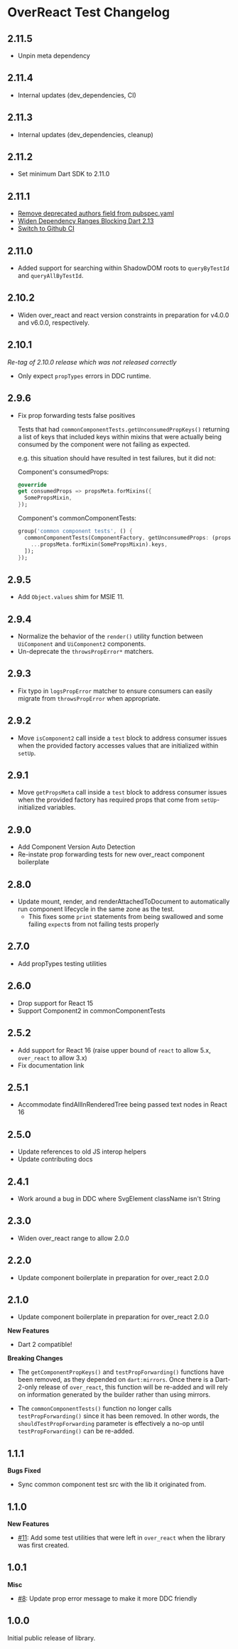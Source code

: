# OverReact Test Changelog

## 2.11.5
* Unpin meta dependency

## 2.11.4
* Internal updates (dev_dependencies, CI)

## 2.11.3
* Internal updates (dev_dependencies, cleanup)

## 2.11.2
* Set minimum Dart SDK to 2.11.0

## 2.11.1

* [Remove deprecated authors field from pubspec.yaml](https://github.com/Workiva/over_react_test/pull/117)
* [Widen Dependency Ranges Blocking Dart 2.13](https://github.com/Workiva/over_react_test/pull/120)
* [Switch to Github CI](https://github.com/Workiva/over_react_test/pull/121/commits/14dd95454d3c4f1c087af6ed9b4aeb3b2f0c0b2d)

## 2.11.0

* Added support for searching within ShadowDOM roots to `queryByTestId` and `queryAllByTestId`.

## 2.10.2

* Widen over_react and react version constraints in preparation for v4.0.0 and v6.0.0, respectively.

## 2.10.1

_Re-tag of 2.10.0 release which was not released correctly_

* Only expect `propTypes` errors in DDC runtime.

## 2.9.6
* Fix prop forwarding tests false positives

  Tests that had `commonComponentTests.getUnconsumedPropKeys()` returning a list of
  keys that included keys within mixins that were actually being consumed by the component
  were not failing as expected.

  e.g. this situation should have resulted in test failures, but it did not:

  Component's consumedProps:
  ```dart
  @override
  get consumedProps => propsMeta.forMixins({
    SomePropsMixin,
  });
  ```

  Component's commonComponentTests:
  ```dart
  group('common component tests', () {
    commonComponentTests(ComponentFactory, getUnconsumedProps: (propsMeta) => [
      ...propsMeta.forMixin(SomePropsMixin).keys,
    ]);
  });
  ```

## 2.9.5
* Add `Object.values` shim for MSIE 11.

## 2.9.4
* Normalize the behavior of the `render()` utility function between `UiComponent` and `UiComponent2` components.
* Un-deprecate the `throwsPropError*` matchers.

## 2.9.3
* Fix typo in `logsPropError` matcher to ensure consumers can easily migrate from `throwsPropError` when appropriate.

## 2.9.2
* Move `isComponent2` call inside a `test` block to address consumer issues when the provided factory accesses values that are initialized within `setUp`.

## 2.9.1
* Move `getPropsMeta` call inside a `test` block to address consumer issues when the provided factory has required props that come from `setUp`-initialized variables.

## 2.9.0
* Add Component Version Auto Detection
* Re-instate prop forwarding tests for new over_react component boilerplate

## 2.8.0
* Update mount, render, and renderAttachedToDocument to automatically run component lifecycle in the same zone as the test.
    * This fixes some `print` statements from being swallowed and some failing `expect`s from not failing tests properly

## 2.7.0
* Add propTypes testing utilities

## 2.6.0
* Drop support for React 15
* Support Component2 in commonComponentTests

## 2.5.2
* Add support for React 16 (raise upper bound of `react` to allow 5.x, `over_react` to allow 3.x)
* Fix documentation link

## 2.5.1
* Accommodate findAllInRenderedTree being passed text nodes in React 16

## 2.5.0
* Update references to old JS interop helpers
* Update contributing docs

## 2.4.1
* Work around a bug in DDC where SvgElement className isn't String

## 2.3.0
* Widen over_react range to allow 2.0.0

## 2.2.0
* Update component boilerplate in preparation for over_react 2.0.0

## 2.1.0
* Update component boilerplate in preparation for over_react 2.0.0

__New Features__

* Dart 2 compatible!

__Breaking Changes__

* The `getComponentPropKeys()` and `testPropForwarding()` functions have been
  removed, as they depended on `dart:mirrors`. Once there is a Dart-2-only
  release of `over_react`, this function will be re-added and will rely on
  information generated by the builder rather than using mirrors.

* The `commonComponentTests()` function no longer calls `testPropForwarding()`
  since it has been removed. In other words, the `shouldTestPropForwarding`
  parameter is effectively a no-op until `testPropForwarding()` can be re-added.

## 1.1.1

__Bugs Fixed__

* Sync common component test src with the lib it originated from.

## 1.1.0

__New Features__

* [#11]: Add some test utilities that were left in `over_react` when the library was first created.

## 1.0.1

__Misc__

* [#8]: Update prop error message to make it more DDC friendly

## 1.0.0

Initial public release of library.





















[#1]: https://github.com/Workiva/over_react_test/pull/1
[#2]: https://github.com/Workiva/over_react_test/pull/2
[#3]: https://github.com/Workiva/over_react_test/pull/3
[#4]: https://github.com/Workiva/over_react_test/pull/4
[#5]: https://github.com/Workiva/over_react_test/pull/5
[#6]: https://github.com/Workiva/over_react_test/pull/6
[#7]: https://github.com/Workiva/over_react_test/pull/7
[#8]: https://github.com/Workiva/over_react_test/pull/8
[#9]: https://github.com/Workiva/over_react_test/pull/9
[#10]: https://github.com/Workiva/over_react_test/pull/10
[#11]: https://github.com/Workiva/over_react_test/pull/11
[#12]: https://github.com/Workiva/over_react_test/pull/12
[#13]: https://github.com/Workiva/over_react_test/pull/13
[#14]: https://github.com/Workiva/over_react_test/pull/14
[#15]: https://github.com/Workiva/over_react_test/pull/15
[#16]: https://github.com/Workiva/over_react_test/pull/16
[#17]: https://github.com/Workiva/over_react_test/pull/17
[#18]: https://github.com/Workiva/over_react_test/pull/18
[#19]: https://github.com/Workiva/over_react_test/pull/19
[#20]: https://github.com/Workiva/over_react_test/pull/20
[#21]: https://github.com/Workiva/over_react_test/pull/21
[#22]: https://github.com/Workiva/over_react_test/pull/22
[#23]: https://github.com/Workiva/over_react_test/pull/23
[#24]: https://github.com/Workiva/over_react_test/pull/24
[#25]: https://github.com/Workiva/over_react_test/pull/25
[#26]: https://github.com/Workiva/over_react_test/pull/26
[#27]: https://github.com/Workiva/over_react_test/pull/27
[#28]: https://github.com/Workiva/over_react_test/pull/28
[#29]: https://github.com/Workiva/over_react_test/pull/29
[#30]: https://github.com/Workiva/over_react_test/pull/30
[#31]: https://github.com/Workiva/over_react_test/pull/31
[#32]: https://github.com/Workiva/over_react_test/pull/32
[#33]: https://github.com/Workiva/over_react_test/pull/33
[#34]: https://github.com/Workiva/over_react_test/pull/34
[#35]: https://github.com/Workiva/over_react_test/pull/35
[#36]: https://github.com/Workiva/over_react_test/pull/36
[#37]: https://github.com/Workiva/over_react_test/pull/37
[#38]: https://github.com/Workiva/over_react_test/pull/38
[#39]: https://github.com/Workiva/over_react_test/pull/39
[#40]: https://github.com/Workiva/over_react_test/pull/40
[#41]: https://github.com/Workiva/over_react_test/pull/41
[#42]: https://github.com/Workiva/over_react_test/pull/42
[#43]: https://github.com/Workiva/over_react_test/pull/43
[#44]: https://github.com/Workiva/over_react_test/pull/44
[#45]: https://github.com/Workiva/over_react_test/pull/45
[#46]: https://github.com/Workiva/over_react_test/pull/46
[#47]: https://github.com/Workiva/over_react_test/pull/47
[#48]: https://github.com/Workiva/over_react_test/pull/48
[#49]: https://github.com/Workiva/over_react_test/pull/49
[#50]: https://github.com/Workiva/over_react_test/pull/50
[#51]: https://github.com/Workiva/over_react_test/pull/51
[#52]: https://github.com/Workiva/over_react_test/pull/52
[#53]: https://github.com/Workiva/over_react_test/pull/53
[#54]: https://github.com/Workiva/over_react_test/pull/54
[#55]: https://github.com/Workiva/over_react_test/pull/55
[#56]: https://github.com/Workiva/over_react_test/pull/56
[#57]: https://github.com/Workiva/over_react_test/pull/57
[#58]: https://github.com/Workiva/over_react_test/pull/58
[#59]: https://github.com/Workiva/over_react_test/pull/59
[#60]: https://github.com/Workiva/over_react_test/pull/60
[#61]: https://github.com/Workiva/over_react_test/pull/61
[#62]: https://github.com/Workiva/over_react_test/pull/62
[#63]: https://github.com/Workiva/over_react_test/pull/63
[#64]: https://github.com/Workiva/over_react_test/pull/64
[#65]: https://github.com/Workiva/over_react_test/pull/65
[#66]: https://github.com/Workiva/over_react_test/pull/66
[#67]: https://github.com/Workiva/over_react_test/pull/67
[#68]: https://github.com/Workiva/over_react_test/pull/68
[#69]: https://github.com/Workiva/over_react_test/pull/69
[#70]: https://github.com/Workiva/over_react_test/pull/70
[#71]: https://github.com/Workiva/over_react_test/pull/71
[#72]: https://github.com/Workiva/over_react_test/pull/72
[#73]: https://github.com/Workiva/over_react_test/pull/73
[#74]: https://github.com/Workiva/over_react_test/pull/74
[#75]: https://github.com/Workiva/over_react_test/pull/75
[#76]: https://github.com/Workiva/over_react_test/pull/76
[#77]: https://github.com/Workiva/over_react_test/pull/77
[#78]: https://github.com/Workiva/over_react_test/pull/78
[#79]: https://github.com/Workiva/over_react_test/pull/79
[#80]: https://github.com/Workiva/over_react_test/pull/80
[#81]: https://github.com/Workiva/over_react_test/pull/81
[#82]: https://github.com/Workiva/over_react_test/pull/82
[#83]: https://github.com/Workiva/over_react_test/pull/83
[#84]: https://github.com/Workiva/over_react_test/pull/84
[#85]: https://github.com/Workiva/over_react_test/pull/85
[#86]: https://github.com/Workiva/over_react_test/pull/86
[#87]: https://github.com/Workiva/over_react_test/pull/87
[#88]: https://github.com/Workiva/over_react_test/pull/88
[#89]: https://github.com/Workiva/over_react_test/pull/89
[#90]: https://github.com/Workiva/over_react_test/pull/90
[#91]: https://github.com/Workiva/over_react_test/pull/91
[#92]: https://github.com/Workiva/over_react_test/pull/92
[#93]: https://github.com/Workiva/over_react_test/pull/93
[#94]: https://github.com/Workiva/over_react_test/pull/94
[#95]: https://github.com/Workiva/over_react_test/pull/95
[#96]: https://github.com/Workiva/over_react_test/pull/96
[#97]: https://github.com/Workiva/over_react_test/pull/97
[#98]: https://github.com/Workiva/over_react_test/pull/98
[#99]: https://github.com/Workiva/over_react_test/pull/99
[#100]: https://github.com/Workiva/over_react_test/pull/100
[#101]: https://github.com/Workiva/over_react_test/pull/101
[#102]: https://github.com/Workiva/over_react_test/pull/102
[#103]: https://github.com/Workiva/over_react_test/pull/103
[#104]: https://github.com/Workiva/over_react_test/pull/104
[#105]: https://github.com/Workiva/over_react_test/pull/105
[#106]: https://github.com/Workiva/over_react_test/pull/106
[#107]: https://github.com/Workiva/over_react_test/pull/107
[#108]: https://github.com/Workiva/over_react_test/pull/108
[#109]: https://github.com/Workiva/over_react_test/pull/109
[#110]: https://github.com/Workiva/over_react_test/pull/110
[#111]: https://github.com/Workiva/over_react_test/pull/111
[#112]: https://github.com/Workiva/over_react_test/pull/112
[#113]: https://github.com/Workiva/over_react_test/pull/113
[#114]: https://github.com/Workiva/over_react_test/pull/114
[#115]: https://github.com/Workiva/over_react_test/pull/115
[#116]: https://github.com/Workiva/over_react_test/pull/116
[#117]: https://github.com/Workiva/over_react_test/pull/117
[#118]: https://github.com/Workiva/over_react_test/pull/118
[#119]: https://github.com/Workiva/over_react_test/pull/119
[#120]: https://github.com/Workiva/over_react_test/pull/120
[#121]: https://github.com/Workiva/over_react_test/pull/121
[#122]: https://github.com/Workiva/over_react_test/pull/122
[#123]: https://github.com/Workiva/over_react_test/pull/123
[#124]: https://github.com/Workiva/over_react_test/pull/124
[#125]: https://github.com/Workiva/over_react_test/pull/125
[#126]: https://github.com/Workiva/over_react_test/pull/126
[#127]: https://github.com/Workiva/over_react_test/pull/127
[#128]: https://github.com/Workiva/over_react_test/pull/128
[#129]: https://github.com/Workiva/over_react_test/pull/129
[#130]: https://github.com/Workiva/over_react_test/pull/130
[#131]: https://github.com/Workiva/over_react_test/pull/131
[#132]: https://github.com/Workiva/over_react_test/pull/132
[#133]: https://github.com/Workiva/over_react_test/pull/133
[#134]: https://github.com/Workiva/over_react_test/pull/134
[#135]: https://github.com/Workiva/over_react_test/pull/135
[#136]: https://github.com/Workiva/over_react_test/pull/136
[#137]: https://github.com/Workiva/over_react_test/pull/137
[#138]: https://github.com/Workiva/over_react_test/pull/138
[#139]: https://github.com/Workiva/over_react_test/pull/139
[#140]: https://github.com/Workiva/over_react_test/pull/140
[#141]: https://github.com/Workiva/over_react_test/pull/141
[#142]: https://github.com/Workiva/over_react_test/pull/142
[#143]: https://github.com/Workiva/over_react_test/pull/143
[#144]: https://github.com/Workiva/over_react_test/pull/144
[#145]: https://github.com/Workiva/over_react_test/pull/145
[#146]: https://github.com/Workiva/over_react_test/pull/146
[#147]: https://github.com/Workiva/over_react_test/pull/147
[#148]: https://github.com/Workiva/over_react_test/pull/148
[#149]: https://github.com/Workiva/over_react_test/pull/149
[#150]: https://github.com/Workiva/over_react_test/pull/150
[#151]: https://github.com/Workiva/over_react_test/pull/151
[#152]: https://github.com/Workiva/over_react_test/pull/152
[#153]: https://github.com/Workiva/over_react_test/pull/153
[#154]: https://github.com/Workiva/over_react_test/pull/154
[#155]: https://github.com/Workiva/over_react_test/pull/155
[#156]: https://github.com/Workiva/over_react_test/pull/156
[#157]: https://github.com/Workiva/over_react_test/pull/157
[#158]: https://github.com/Workiva/over_react_test/pull/158
[#159]: https://github.com/Workiva/over_react_test/pull/159
[#160]: https://github.com/Workiva/over_react_test/pull/160
[#161]: https://github.com/Workiva/over_react_test/pull/161
[#162]: https://github.com/Workiva/over_react_test/pull/162
[#163]: https://github.com/Workiva/over_react_test/pull/163
[#164]: https://github.com/Workiva/over_react_test/pull/164
[#165]: https://github.com/Workiva/over_react_test/pull/165
[#166]: https://github.com/Workiva/over_react_test/pull/166
[#167]: https://github.com/Workiva/over_react_test/pull/167
[#168]: https://github.com/Workiva/over_react_test/pull/168
[#169]: https://github.com/Workiva/over_react_test/pull/169
[#170]: https://github.com/Workiva/over_react_test/pull/170
[#171]: https://github.com/Workiva/over_react_test/pull/171
[#172]: https://github.com/Workiva/over_react_test/pull/172
[#173]: https://github.com/Workiva/over_react_test/pull/173
[#174]: https://github.com/Workiva/over_react_test/pull/174
[#175]: https://github.com/Workiva/over_react_test/pull/175
[#176]: https://github.com/Workiva/over_react_test/pull/176
[#177]: https://github.com/Workiva/over_react_test/pull/177
[#178]: https://github.com/Workiva/over_react_test/pull/178
[#179]: https://github.com/Workiva/over_react_test/pull/179
[#180]: https://github.com/Workiva/over_react_test/pull/180
[#181]: https://github.com/Workiva/over_react_test/pull/181
[#182]: https://github.com/Workiva/over_react_test/pull/182
[#183]: https://github.com/Workiva/over_react_test/pull/183
[#184]: https://github.com/Workiva/over_react_test/pull/184
[#185]: https://github.com/Workiva/over_react_test/pull/185
[#186]: https://github.com/Workiva/over_react_test/pull/186
[#187]: https://github.com/Workiva/over_react_test/pull/187
[#188]: https://github.com/Workiva/over_react_test/pull/188
[#189]: https://github.com/Workiva/over_react_test/pull/189
[#190]: https://github.com/Workiva/over_react_test/pull/190
[#191]: https://github.com/Workiva/over_react_test/pull/191
[#192]: https://github.com/Workiva/over_react_test/pull/192
[#193]: https://github.com/Workiva/over_react_test/pull/193
[#194]: https://github.com/Workiva/over_react_test/pull/194
[#195]: https://github.com/Workiva/over_react_test/pull/195
[#196]: https://github.com/Workiva/over_react_test/pull/196
[#197]: https://github.com/Workiva/over_react_test/pull/197
[#198]: https://github.com/Workiva/over_react_test/pull/198
[#199]: https://github.com/Workiva/over_react_test/pull/199
[#200]: https://github.com/Workiva/over_react_test/pull/200
[#201]: https://github.com/Workiva/over_react_test/pull/201
[#202]: https://github.com/Workiva/over_react_test/pull/202
[#203]: https://github.com/Workiva/over_react_test/pull/203
[#204]: https://github.com/Workiva/over_react_test/pull/204
[#205]: https://github.com/Workiva/over_react_test/pull/205
[#206]: https://github.com/Workiva/over_react_test/pull/206
[#207]: https://github.com/Workiva/over_react_test/pull/207
[#208]: https://github.com/Workiva/over_react_test/pull/208
[#209]: https://github.com/Workiva/over_react_test/pull/209
[#210]: https://github.com/Workiva/over_react_test/pull/210
[#211]: https://github.com/Workiva/over_react_test/pull/211
[#212]: https://github.com/Workiva/over_react_test/pull/212
[#213]: https://github.com/Workiva/over_react_test/pull/213
[#214]: https://github.com/Workiva/over_react_test/pull/214
[#215]: https://github.com/Workiva/over_react_test/pull/215
[#216]: https://github.com/Workiva/over_react_test/pull/216
[#217]: https://github.com/Workiva/over_react_test/pull/217
[#218]: https://github.com/Workiva/over_react_test/pull/218
[#219]: https://github.com/Workiva/over_react_test/pull/219
[#220]: https://github.com/Workiva/over_react_test/pull/220
[#221]: https://github.com/Workiva/over_react_test/pull/221
[#222]: https://github.com/Workiva/over_react_test/pull/222
[#223]: https://github.com/Workiva/over_react_test/pull/223
[#224]: https://github.com/Workiva/over_react_test/pull/224
[#225]: https://github.com/Workiva/over_react_test/pull/225
[#226]: https://github.com/Workiva/over_react_test/pull/226
[#227]: https://github.com/Workiva/over_react_test/pull/227
[#228]: https://github.com/Workiva/over_react_test/pull/228
[#229]: https://github.com/Workiva/over_react_test/pull/229
[#230]: https://github.com/Workiva/over_react_test/pull/230
[#231]: https://github.com/Workiva/over_react_test/pull/231
[#232]: https://github.com/Workiva/over_react_test/pull/232
[#233]: https://github.com/Workiva/over_react_test/pull/233
[#234]: https://github.com/Workiva/over_react_test/pull/234
[#235]: https://github.com/Workiva/over_react_test/pull/235
[#236]: https://github.com/Workiva/over_react_test/pull/236
[#237]: https://github.com/Workiva/over_react_test/pull/237
[#238]: https://github.com/Workiva/over_react_test/pull/238
[#239]: https://github.com/Workiva/over_react_test/pull/239
[#240]: https://github.com/Workiva/over_react_test/pull/240
[#241]: https://github.com/Workiva/over_react_test/pull/241
[#242]: https://github.com/Workiva/over_react_test/pull/242
[#243]: https://github.com/Workiva/over_react_test/pull/243
[#244]: https://github.com/Workiva/over_react_test/pull/244
[#245]: https://github.com/Workiva/over_react_test/pull/245
[#246]: https://github.com/Workiva/over_react_test/pull/246
[#247]: https://github.com/Workiva/over_react_test/pull/247
[#248]: https://github.com/Workiva/over_react_test/pull/248
[#249]: https://github.com/Workiva/over_react_test/pull/249
[#250]: https://github.com/Workiva/over_react_test/pull/250
[#251]: https://github.com/Workiva/over_react_test/pull/251
[#252]: https://github.com/Workiva/over_react_test/pull/252
[#253]: https://github.com/Workiva/over_react_test/pull/253
[#254]: https://github.com/Workiva/over_react_test/pull/254
[#255]: https://github.com/Workiva/over_react_test/pull/255
[#256]: https://github.com/Workiva/over_react_test/pull/256
[#257]: https://github.com/Workiva/over_react_test/pull/257
[#258]: https://github.com/Workiva/over_react_test/pull/258
[#259]: https://github.com/Workiva/over_react_test/pull/259
[#260]: https://github.com/Workiva/over_react_test/pull/260
[#261]: https://github.com/Workiva/over_react_test/pull/261
[#262]: https://github.com/Workiva/over_react_test/pull/262
[#263]: https://github.com/Workiva/over_react_test/pull/263
[#264]: https://github.com/Workiva/over_react_test/pull/264
[#265]: https://github.com/Workiva/over_react_test/pull/265
[#266]: https://github.com/Workiva/over_react_test/pull/266
[#267]: https://github.com/Workiva/over_react_test/pull/267
[#268]: https://github.com/Workiva/over_react_test/pull/268
[#269]: https://github.com/Workiva/over_react_test/pull/269
[#270]: https://github.com/Workiva/over_react_test/pull/270
[#271]: https://github.com/Workiva/over_react_test/pull/271
[#272]: https://github.com/Workiva/over_react_test/pull/272
[#273]: https://github.com/Workiva/over_react_test/pull/273
[#274]: https://github.com/Workiva/over_react_test/pull/274
[#275]: https://github.com/Workiva/over_react_test/pull/275
[#276]: https://github.com/Workiva/over_react_test/pull/276
[#277]: https://github.com/Workiva/over_react_test/pull/277
[#278]: https://github.com/Workiva/over_react_test/pull/278
[#279]: https://github.com/Workiva/over_react_test/pull/279
[#280]: https://github.com/Workiva/over_react_test/pull/280
[#281]: https://github.com/Workiva/over_react_test/pull/281
[#282]: https://github.com/Workiva/over_react_test/pull/282
[#283]: https://github.com/Workiva/over_react_test/pull/283
[#284]: https://github.com/Workiva/over_react_test/pull/284
[#285]: https://github.com/Workiva/over_react_test/pull/285
[#286]: https://github.com/Workiva/over_react_test/pull/286
[#287]: https://github.com/Workiva/over_react_test/pull/287
[#288]: https://github.com/Workiva/over_react_test/pull/288
[#289]: https://github.com/Workiva/over_react_test/pull/289
[#290]: https://github.com/Workiva/over_react_test/pull/290
[#291]: https://github.com/Workiva/over_react_test/pull/291
[#292]: https://github.com/Workiva/over_react_test/pull/292
[#293]: https://github.com/Workiva/over_react_test/pull/293
[#294]: https://github.com/Workiva/over_react_test/pull/294
[#295]: https://github.com/Workiva/over_react_test/pull/295
[#296]: https://github.com/Workiva/over_react_test/pull/296
[#297]: https://github.com/Workiva/over_react_test/pull/297
[#298]: https://github.com/Workiva/over_react_test/pull/298
[#299]: https://github.com/Workiva/over_react_test/pull/299
[#300]: https://github.com/Workiva/over_react_test/pull/300
[#301]: https://github.com/Workiva/over_react_test/pull/301
[#302]: https://github.com/Workiva/over_react_test/pull/302
[#303]: https://github.com/Workiva/over_react_test/pull/303
[#304]: https://github.com/Workiva/over_react_test/pull/304
[#305]: https://github.com/Workiva/over_react_test/pull/305
[#306]: https://github.com/Workiva/over_react_test/pull/306
[#307]: https://github.com/Workiva/over_react_test/pull/307
[#308]: https://github.com/Workiva/over_react_test/pull/308
[#309]: https://github.com/Workiva/over_react_test/pull/309
[#310]: https://github.com/Workiva/over_react_test/pull/310
[#311]: https://github.com/Workiva/over_react_test/pull/311
[#312]: https://github.com/Workiva/over_react_test/pull/312
[#313]: https://github.com/Workiva/over_react_test/pull/313
[#314]: https://github.com/Workiva/over_react_test/pull/314
[#315]: https://github.com/Workiva/over_react_test/pull/315
[#316]: https://github.com/Workiva/over_react_test/pull/316
[#317]: https://github.com/Workiva/over_react_test/pull/317
[#318]: https://github.com/Workiva/over_react_test/pull/318
[#319]: https://github.com/Workiva/over_react_test/pull/319
[#320]: https://github.com/Workiva/over_react_test/pull/320
[#321]: https://github.com/Workiva/over_react_test/pull/321
[#322]: https://github.com/Workiva/over_react_test/pull/322
[#323]: https://github.com/Workiva/over_react_test/pull/323
[#324]: https://github.com/Workiva/over_react_test/pull/324
[#325]: https://github.com/Workiva/over_react_test/pull/325
[#326]: https://github.com/Workiva/over_react_test/pull/326
[#327]: https://github.com/Workiva/over_react_test/pull/327
[#328]: https://github.com/Workiva/over_react_test/pull/328
[#329]: https://github.com/Workiva/over_react_test/pull/329
[#330]: https://github.com/Workiva/over_react_test/pull/330
[#331]: https://github.com/Workiva/over_react_test/pull/331
[#332]: https://github.com/Workiva/over_react_test/pull/332
[#333]: https://github.com/Workiva/over_react_test/pull/333
[#334]: https://github.com/Workiva/over_react_test/pull/334
[#335]: https://github.com/Workiva/over_react_test/pull/335
[#336]: https://github.com/Workiva/over_react_test/pull/336
[#337]: https://github.com/Workiva/over_react_test/pull/337
[#338]: https://github.com/Workiva/over_react_test/pull/338
[#339]: https://github.com/Workiva/over_react_test/pull/339
[#340]: https://github.com/Workiva/over_react_test/pull/340
[#341]: https://github.com/Workiva/over_react_test/pull/341
[#342]: https://github.com/Workiva/over_react_test/pull/342
[#343]: https://github.com/Workiva/over_react_test/pull/343
[#344]: https://github.com/Workiva/over_react_test/pull/344
[#345]: https://github.com/Workiva/over_react_test/pull/345
[#346]: https://github.com/Workiva/over_react_test/pull/346
[#347]: https://github.com/Workiva/over_react_test/pull/347
[#348]: https://github.com/Workiva/over_react_test/pull/348
[#349]: https://github.com/Workiva/over_react_test/pull/349
[#350]: https://github.com/Workiva/over_react_test/pull/350
[#351]: https://github.com/Workiva/over_react_test/pull/351
[#352]: https://github.com/Workiva/over_react_test/pull/352
[#353]: https://github.com/Workiva/over_react_test/pull/353
[#354]: https://github.com/Workiva/over_react_test/pull/354
[#355]: https://github.com/Workiva/over_react_test/pull/355
[#356]: https://github.com/Workiva/over_react_test/pull/356
[#357]: https://github.com/Workiva/over_react_test/pull/357
[#358]: https://github.com/Workiva/over_react_test/pull/358
[#359]: https://github.com/Workiva/over_react_test/pull/359
[#360]: https://github.com/Workiva/over_react_test/pull/360
[#361]: https://github.com/Workiva/over_react_test/pull/361
[#362]: https://github.com/Workiva/over_react_test/pull/362
[#363]: https://github.com/Workiva/over_react_test/pull/363
[#364]: https://github.com/Workiva/over_react_test/pull/364
[#365]: https://github.com/Workiva/over_react_test/pull/365
[#366]: https://github.com/Workiva/over_react_test/pull/366
[#367]: https://github.com/Workiva/over_react_test/pull/367
[#368]: https://github.com/Workiva/over_react_test/pull/368
[#369]: https://github.com/Workiva/over_react_test/pull/369
[#370]: https://github.com/Workiva/over_react_test/pull/370
[#371]: https://github.com/Workiva/over_react_test/pull/371
[#372]: https://github.com/Workiva/over_react_test/pull/372
[#373]: https://github.com/Workiva/over_react_test/pull/373
[#374]: https://github.com/Workiva/over_react_test/pull/374
[#375]: https://github.com/Workiva/over_react_test/pull/375
[#376]: https://github.com/Workiva/over_react_test/pull/376
[#377]: https://github.com/Workiva/over_react_test/pull/377
[#378]: https://github.com/Workiva/over_react_test/pull/378
[#379]: https://github.com/Workiva/over_react_test/pull/379
[#380]: https://github.com/Workiva/over_react_test/pull/380
[#381]: https://github.com/Workiva/over_react_test/pull/381
[#382]: https://github.com/Workiva/over_react_test/pull/382
[#383]: https://github.com/Workiva/over_react_test/pull/383
[#384]: https://github.com/Workiva/over_react_test/pull/384
[#385]: https://github.com/Workiva/over_react_test/pull/385
[#386]: https://github.com/Workiva/over_react_test/pull/386
[#387]: https://github.com/Workiva/over_react_test/pull/387
[#388]: https://github.com/Workiva/over_react_test/pull/388
[#389]: https://github.com/Workiva/over_react_test/pull/389
[#390]: https://github.com/Workiva/over_react_test/pull/390
[#391]: https://github.com/Workiva/over_react_test/pull/391
[#392]: https://github.com/Workiva/over_react_test/pull/392
[#393]: https://github.com/Workiva/over_react_test/pull/393
[#394]: https://github.com/Workiva/over_react_test/pull/394
[#395]: https://github.com/Workiva/over_react_test/pull/395
[#396]: https://github.com/Workiva/over_react_test/pull/396
[#397]: https://github.com/Workiva/over_react_test/pull/397
[#398]: https://github.com/Workiva/over_react_test/pull/398
[#399]: https://github.com/Workiva/over_react_test/pull/399
[#400]: https://github.com/Workiva/over_react_test/pull/400
[#401]: https://github.com/Workiva/over_react_test/pull/401
[#402]: https://github.com/Workiva/over_react_test/pull/402
[#403]: https://github.com/Workiva/over_react_test/pull/403
[#404]: https://github.com/Workiva/over_react_test/pull/404
[#405]: https://github.com/Workiva/over_react_test/pull/405
[#406]: https://github.com/Workiva/over_react_test/pull/406
[#407]: https://github.com/Workiva/over_react_test/pull/407
[#408]: https://github.com/Workiva/over_react_test/pull/408
[#409]: https://github.com/Workiva/over_react_test/pull/409
[#410]: https://github.com/Workiva/over_react_test/pull/410
[#411]: https://github.com/Workiva/over_react_test/pull/411
[#412]: https://github.com/Workiva/over_react_test/pull/412
[#413]: https://github.com/Workiva/over_react_test/pull/413
[#414]: https://github.com/Workiva/over_react_test/pull/414
[#415]: https://github.com/Workiva/over_react_test/pull/415
[#416]: https://github.com/Workiva/over_react_test/pull/416
[#417]: https://github.com/Workiva/over_react_test/pull/417
[#418]: https://github.com/Workiva/over_react_test/pull/418
[#419]: https://github.com/Workiva/over_react_test/pull/419
[#420]: https://github.com/Workiva/over_react_test/pull/420
[#421]: https://github.com/Workiva/over_react_test/pull/421
[#422]: https://github.com/Workiva/over_react_test/pull/422
[#423]: https://github.com/Workiva/over_react_test/pull/423
[#424]: https://github.com/Workiva/over_react_test/pull/424
[#425]: https://github.com/Workiva/over_react_test/pull/425
[#426]: https://github.com/Workiva/over_react_test/pull/426
[#427]: https://github.com/Workiva/over_react_test/pull/427
[#428]: https://github.com/Workiva/over_react_test/pull/428
[#429]: https://github.com/Workiva/over_react_test/pull/429
[#430]: https://github.com/Workiva/over_react_test/pull/430
[#431]: https://github.com/Workiva/over_react_test/pull/431
[#432]: https://github.com/Workiva/over_react_test/pull/432
[#433]: https://github.com/Workiva/over_react_test/pull/433
[#434]: https://github.com/Workiva/over_react_test/pull/434
[#435]: https://github.com/Workiva/over_react_test/pull/435
[#436]: https://github.com/Workiva/over_react_test/pull/436
[#437]: https://github.com/Workiva/over_react_test/pull/437
[#438]: https://github.com/Workiva/over_react_test/pull/438
[#439]: https://github.com/Workiva/over_react_test/pull/439
[#440]: https://github.com/Workiva/over_react_test/pull/440
[#441]: https://github.com/Workiva/over_react_test/pull/441
[#442]: https://github.com/Workiva/over_react_test/pull/442
[#443]: https://github.com/Workiva/over_react_test/pull/443
[#444]: https://github.com/Workiva/over_react_test/pull/444
[#445]: https://github.com/Workiva/over_react_test/pull/445
[#446]: https://github.com/Workiva/over_react_test/pull/446
[#447]: https://github.com/Workiva/over_react_test/pull/447
[#448]: https://github.com/Workiva/over_react_test/pull/448
[#449]: https://github.com/Workiva/over_react_test/pull/449
[#450]: https://github.com/Workiva/over_react_test/pull/450
[#451]: https://github.com/Workiva/over_react_test/pull/451
[#452]: https://github.com/Workiva/over_react_test/pull/452
[#453]: https://github.com/Workiva/over_react_test/pull/453
[#454]: https://github.com/Workiva/over_react_test/pull/454
[#455]: https://github.com/Workiva/over_react_test/pull/455
[#456]: https://github.com/Workiva/over_react_test/pull/456
[#457]: https://github.com/Workiva/over_react_test/pull/457
[#458]: https://github.com/Workiva/over_react_test/pull/458
[#459]: https://github.com/Workiva/over_react_test/pull/459
[#460]: https://github.com/Workiva/over_react_test/pull/460
[#461]: https://github.com/Workiva/over_react_test/pull/461
[#462]: https://github.com/Workiva/over_react_test/pull/462
[#463]: https://github.com/Workiva/over_react_test/pull/463
[#464]: https://github.com/Workiva/over_react_test/pull/464
[#465]: https://github.com/Workiva/over_react_test/pull/465
[#466]: https://github.com/Workiva/over_react_test/pull/466
[#467]: https://github.com/Workiva/over_react_test/pull/467
[#468]: https://github.com/Workiva/over_react_test/pull/468
[#469]: https://github.com/Workiva/over_react_test/pull/469
[#470]: https://github.com/Workiva/over_react_test/pull/470
[#471]: https://github.com/Workiva/over_react_test/pull/471
[#472]: https://github.com/Workiva/over_react_test/pull/472
[#473]: https://github.com/Workiva/over_react_test/pull/473
[#474]: https://github.com/Workiva/over_react_test/pull/474
[#475]: https://github.com/Workiva/over_react_test/pull/475
[#476]: https://github.com/Workiva/over_react_test/pull/476
[#477]: https://github.com/Workiva/over_react_test/pull/477
[#478]: https://github.com/Workiva/over_react_test/pull/478
[#479]: https://github.com/Workiva/over_react_test/pull/479
[#480]: https://github.com/Workiva/over_react_test/pull/480
[#481]: https://github.com/Workiva/over_react_test/pull/481
[#482]: https://github.com/Workiva/over_react_test/pull/482
[#483]: https://github.com/Workiva/over_react_test/pull/483
[#484]: https://github.com/Workiva/over_react_test/pull/484
[#485]: https://github.com/Workiva/over_react_test/pull/485
[#486]: https://github.com/Workiva/over_react_test/pull/486
[#487]: https://github.com/Workiva/over_react_test/pull/487
[#488]: https://github.com/Workiva/over_react_test/pull/488
[#489]: https://github.com/Workiva/over_react_test/pull/489
[#490]: https://github.com/Workiva/over_react_test/pull/490
[#491]: https://github.com/Workiva/over_react_test/pull/491
[#492]: https://github.com/Workiva/over_react_test/pull/492
[#493]: https://github.com/Workiva/over_react_test/pull/493
[#494]: https://github.com/Workiva/over_react_test/pull/494
[#495]: https://github.com/Workiva/over_react_test/pull/495
[#496]: https://github.com/Workiva/over_react_test/pull/496
[#497]: https://github.com/Workiva/over_react_test/pull/497
[#498]: https://github.com/Workiva/over_react_test/pull/498
[#499]: https://github.com/Workiva/over_react_test/pull/499
